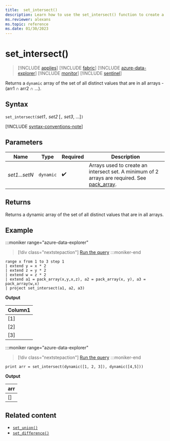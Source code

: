 ```yaml
---
title:  set_intersect()
description: Learn how to use the set_intersect() function to create a set of the distinct values that are in all the array inputs.
ms.reviewer: alexans
ms.topic: reference
ms.date: 01/30/2023
---
```

# set_intersect()

> [!INCLUDE [applies](../includes/applies-to-version/applies.md)] [!INCLUDE [fabric](../includes/applies-to-version/fabric.md)] [!INCLUDE [azure-data-explorer](../includes/applies-to-version/azure-data-explorer.md)] [!INCLUDE [monitor](../includes/applies-to-version/monitor.md)] [!INCLUDE [sentinel](../includes/applies-to-version/sentinel.md)]

Returns a `dynamic` array of the set of all distinct values that are in all arrays - (arr1 ∩ arr2 ∩ ...).

## Syntax

`set_intersect(`*set1*`,` *set2* [`,` *set3*, ...]`)`

[!INCLUDE [syntax-conventions-note](../includes/syntax-conventions-note.md)]

## Parameters

| Name | Type | Required | Description |
|--|--|--|--|
| *set1...setN* | `dynamic` |  :heavy_check_mark: | Arrays used to create an intersect set. A minimum of 2 arrays are required. See [pack_array](pack-array-function.md).|

## Returns

Returns a dynamic array of the set of all distinct values that are in all arrays.

## Example

:::moniker range="azure-data-explorer"
> [!div class="nextstepaction"]
> <a href="https://dataexplorer.azure.com/clusters/help/databases/Samples?query=H4sIAAAAAAAAA13MsQ7CMAwE0J2vuLFBWdLOfEtlFYMAkUSOpSYVH48zoTDeO/uE4p1RcZP0RoAmLCjKGeH0AVfleEXDxS7OmH90GLWRdqNjJApmmbbXSiLUpuqbr/5wHjT/N2idl5F3X53NZUlP3hSFdX1EZSmWJgp9pz+5L5hXyQHGAAAA" target="_blank">Run the query</a>
:::moniker-end

```kusto
range x from 1 to 3 step 1
| extend y = x * 2
| extend z = y * 2
| extend w = z * 2
| extend a1 = pack_array(x,y,x,z), a2 = pack_array(x, y), a3 = pack_array(w,x)
| project set_intersect(a1, a2, a3)
```

**Output**

|Column1|
|---|
|[1]|
|[2]|
|[3]|

:::moniker range="azure-data-explorer"
> [!div class="nextstepaction"]
> <a href="https://dataexplorer.azure.com/clusters/help/databases/Samples?query=H4sIAAAAAAAAAysoyswrUUgsKlKwVShOLYkH8lKLilOTSzRSKvMSczOTNaINdRSMdBSMYzV1FOBiJjqmsZqaAI3W9uo9AAAA" target="_blank">Run the query</a>
:::moniker-end

```kusto
print arr = set_intersect(dynamic([1, 2, 3]), dynamic([4,5]))
```

**Output**

|arr|
|---|
|[]|

## Related content

* [`set_union()`](set-union-function.md)
* [`set_difference()`](set-difference-function.md)
